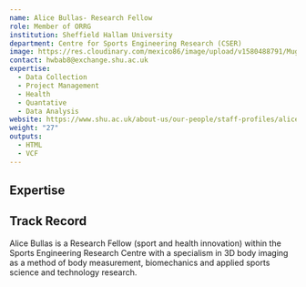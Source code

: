 ```yaml
---
name: Alice Bullas- Research Fellow
role: Member of ORRG
institution: Sheffield Hallam University
department: Centre for Sports Engineering Research (CSER)
image: https://res.cloudinary.com/mexico86/image/upload/v1580488791/Mug%20Shots/am-bullas-218450_i6perq.jpg
contact: hwbab8@exchange.shu.ac.uk
expertise:
  - Data Collection
  - Project Management
  - Health
  - Quantative
  - Data Analysis
website: https://www.shu.ac.uk/about-us/our-people/staff-profiles/alice-bullas
weight: "27"
outputs:
  - HTML
  - VCF
---
```

## Expertise











## Track Record



Alice Bullas is a Research Fellow (sport and health innovation) within the Sports Engineering Research Centre with a specialism in 3D body imaging as a method of body measurement, biomechanics and applied sports science and technology research.
